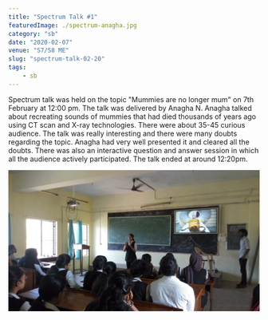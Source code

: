 ```yaml
---
title: "Spectrum Talk #1"
featuredImage: ./spectrum-anagha.jpg
category: "sb"
date: "2020-02-07"
venue: "S7/S8 ME"
slug: "spectrum-talk-02-20"
tags:
    - sb
---
```


Spectrum talk was held on the topic "Mummies are no longer mum" on 7th February at 12:00 pm. The talk was delivered by Anagha N.
Anagha talked about recreating sounds of mummies that had died thousands of years ago using CT scan and X-ray technologies. There were about 35-45 curious audience. The talk was really interesting and there were many doubts regarding the topic. Anagha had very well presented it and cleared all the doubts. There was also an interactive question and answer session in which all the audience actively participated. The talk ended at around 12:20pm.

![spectrum1](./anagha-spectrum1.jpg)
